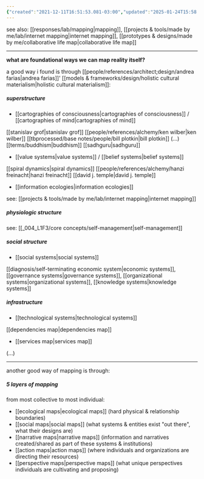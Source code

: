 ```yaml
---
{"created":"2021-12-11T16:51:53.081-03:00","updated":"2025-01-24T15:58:41.696-03:00","tags":["🌱","mapping","metaphysics","epistemology","alchemy","design","project","curation","research","sensemaking"],"notestage":["🌱"],"relevancescore":96,"dg-publish":true,"permalink":"/projects-and-tools/made-by-me/lab/reality-mapping/","dgPassFrontmatter":true}
---
```


see also: [[responses/lab/mapping\|mapping]], [[projects & tools/made by me/lab/internet mapping\|internet mapping]], [[prototypes & designs/made by me/collaborative life map\|collaborative life map]]

---
**what are foundational ways we can map reality itself?**

a good way i found is through [[people/references/architect;design/andrea farias\|andrea farias]]' [[models & frameworks/design/holistic cultural materialism\|holistic cultural materialism]]:

##### superstructure

- [[cartographies of consciousness\|cartographies of consciousness]] / [[cartographies of mind\|cartographies of mind]]

[[stanislav grof\|stanislav grof]]
[[people/references/alchemy/ken wilber\|ken wilber]]
[[tbprocessed/base notes/people/bill plotkin\|bill plotkin]]
(...)
[[terms/buddhism\|buddhism]]
[[sadhguru\|sadhguru]]

- [[value systems\|value systems]] / [[belief systems\|belief systems]]

[[spiral dynamics\|spiral dynamics]]
[[people/references/alchemy/hanzi freinacht\|hanzi freinacht]]
[[david j. temple\|david j. temple]]

- [[information ecologies\|information ecologies]]

see: [[projects & tools/made by me/lab/internet mapping\|internet mapping]]

##### physiologic structure

see: [[_004_L1F3/core concepts/self-management\|self-management]]

##### social structure

- [[social systems\|social systems]]

[[diagnosis/self-terminating economic system\|economic systems]], [[governance systems\|governance systems]], [[organizational systems\|organizational systems]], [[knowledge systems\|knowledge systems]]

##### infrastructure

- [[technological systems\|technological systems]]

[[dependencies map\|dependencies map]]

- [[services map\|services map]]

(...)

---

another good way of mapping is through:
##### 5 layers of mapping

from most collective to most individual:

- [[ecological maps\|ecological maps]] (hard physical & relationship boundaries)
- [[social maps\|social maps]] (what systems & entities exist "out there", what their designs are)
- [[narrative maps\|narrative maps]] (information and narratives created/shared as part of these systems & institutions)
- [[action maps\|action maps]] (where individuals and organizations are directing their resources)
- [[perspective maps\|perspective maps]] (what unique perspectives individuals are cultivating and proposing)
